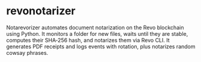 # revonotarizer
Notarevorizer automates document notarization on the Revo blockchain using Python. It monitors a folder for new files, waits until they are stable, computes their SHA‑256 hash, and notarizes them via Revo CLI. It generates PDF receipts and logs events with rotation, plus notarizes random cowsay phrases.
